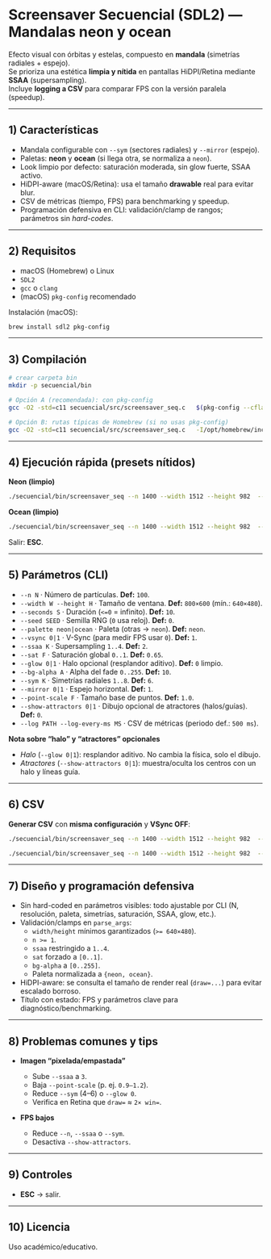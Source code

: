 # Screensaver Secuencial (SDL2) — Mandalas **neon** y **ocean**

Efecto visual con órbitas y estelas, compuesto en **mandala** (simetrías radiales + espejo).  
Se prioriza una estética **limpia y nítida** en pantallas HiDPI/Retina mediante **SSAA** (supersampling).  
Incluye **logging a CSV** para comparar FPS con la versión paralela (speedup).

---

## 1) Características

- Mandala configurable con `--sym` (sectores radiales) y `--mirror` (espejo).
- Paletas: **neon** y **ocean** (si llega otra, se normaliza a `neon`).
- Look limpio por defecto: saturación moderada, sin glow fuerte, SSAA activo.
- HiDPI-aware (macOS/Retina): usa el tamaño **drawable** real para evitar blur.
- CSV de métricas (tiempo, FPS) para benchmarking y speedup.
- Programación defensiva en CLI: validación/clamp de rangos; parámetros sin _hard-codes_.

---

## 2) Requisitos

- macOS (Homebrew) o Linux
- `SDL2`
- `gcc` o `clang`
- (macOS) `pkg-config` recomendado

Instalación (macOS):

```bash
brew install sdl2 pkg-config
```

---

## 3) Compilación

```bash
# crear carpeta bin
mkdir -p secuencial/bin

# Opción A (recomendada): con pkg-config
gcc -O2 -std=c11 secuencial/src/screensaver_seq.c   $(pkg-config --cflags --libs sdl2) -lm   -o secuencial/bin/screensaver_seq

# Opción B: rutas típicas de Homebrew (si no usas pkg-config)
gcc -O2 -std=c11 secuencial/src/screensaver_seq.c   -I/opt/homebrew/include/SDL2 -L/opt/homebrew/lib -lSDL2 -lm   -o secuencial/bin/screensaver_seq
```

---

## 4) Ejecución rápida (presets nítidos)

**Neon (limpio)**

```bash
./secuencial/bin/screensaver_seq --n 1400 --width 1512 --height 982  --palette neon --ssaa 3 --sat 0.65 --point-scale 1.0   --sym 6 --mirror 1 --glow 0 --vsync 1
```

**Ocean (limpio)**

```bash
./secuencial/bin/screensaver_seq --n 1400 --width 1512 --height 982  --palette ocean --ssaa 3 --sat 0.65 --point-scale 1.0   --sym 6 --mirror 1 --glow 0 --vsync 1
```

Salir: **ESC**.

---

## 5) Parámetros (CLI)

- `--n N` · Número de partículas. **Def:** `100`.
- `--width W --height H` · Tamaño de ventana. **Def:** `800×600` (mín.: `640×480`).
- `--seconds S` · Duración (`<=0` = infinito). **Def:** `10`.
- `--seed SEED` · Semilla RNG (`0` usa reloj). **Def:** `0`.
- `--palette neon|ocean` · Paleta (otras → `neon`). **Def:** `neon`.
- `--vsync 0|1` · V-Sync (para medir FPS usar `0`). **Def:** `1`.
- `--ssaa K` · Supersampling `1..4`. **Def:** `2`.
- `--sat F` · Saturación global `0..1`. **Def:** `0.65`.
- `--glow 0|1` · Halo opcional (resplandor aditivo). **Def:** `0` limpio.
- `--bg-alpha A` · Alpha del fade `0..255`. **Def:** `10`.
- `--sym K` · Simetrías radiales `1..8`. **Def:** `6`.
- `--mirror 0|1` · Espejo horizontal. **Def:** `1`.
- `--point-scale F` · Tamaño base de puntos. **Def:** `1.0`.
- `--show-attractors 0|1` · Dibujo opcional de atractores (halos/guías). **Def:** `0`.
- `--log PATH --log-every-ms MS` · CSV de métricas (periodo def.: `500 ms`).

**Nota sobre “halo” y “atractores” opcionales**

- _Halo_ (`--glow 0|1`): resplandor aditivo. No cambia la física, solo el dibujo.
- _Atractores_ (`--show-attractors 0|1`): muestra/oculta los centros con un halo y líneas guía.

---

## 6) CSV

**Generar CSV** con **misma configuración** y **VSync OFF**:

```bash
./secuencial/bin/screensaver_seq --n 1400 --width 1512 --height 982  --seconds 30 --seed 42 --palette ocean --vsync 0 --ssaa 2   --log seq_ocean.csv --log-every-ms 200

./secuencial/bin/screensaver_seq --n 1400 --width 1512 --height 982  --seconds 30 --seed 42 --palette neon --vsync 0 --ssaa 2   --log seq_neon.csv --log-every-ms 200

```

---

## 7) Diseño y programación defensiva

- Sin hard-coded en parámetros visibles: todo ajustable por CLI (N, resolución, paleta, simetrías, saturación, SSAA, glow, etc.).
- Validación/clamps en `parse_args`:
  - `width/height` mínimos garantizados (`>= 640×480`).
  - `n >= 1`.
  - `ssaa` restringido a `1..4`.
  - `sat` forzado a `[0..1]`.
  - `bg-alpha` a `[0..255]`.
  - Paleta normalizada a `{neon, ocean}`.
- HiDPI-aware: se consulta el tamaño de render real (`draw=...`) para evitar escalado borroso.
- Título con estado: FPS y parámetros clave para diagnóstico/benchmarking.

---

## 8) Problemas comunes y tips

- **Imagen “pixelada/empastada”**

  - Sube `--ssaa` a `3`.
  - Baja `--point-scale` (p. ej. `0.9–1.2`).
  - Reduce `--sym` (4–6) o `--glow 0`.
  - Verifica en Retina que `draw=` ≈ `2× win=`.

- **FPS bajos**
  - Reduce `--n`, `--ssaa` o `--sym`.
  - Desactiva `--show-attractors`.

---

## 9) Controles

- **ESC** → salir.

---

## 10) Licencia

Uso académico/educativo.
